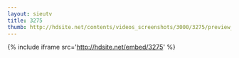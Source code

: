 ```yaml
---
layout: sieutv
title: 3275
thumb: http://hdsite.net/contents/videos_screenshots/3000/3275/preview_360p.mp4.jpg
---
```

{% include iframe src='http://hdsite.net/embed/3275' %}
 
